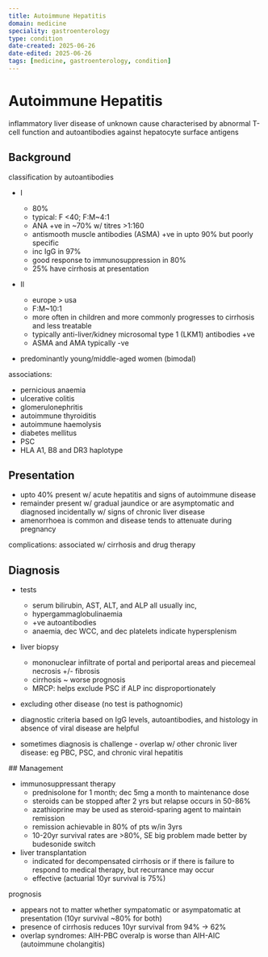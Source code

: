 ```yaml
---
title: Autoimmune Hepatitis
domain: medicine
speciality: gastroenterology
type: condition
date-created: 2025-06-26
date-edited: 2025-06-26
tags: [medicine, gastroenterology, condition]
---
```


# Autoimmune Hepatitis
inflammatory liver disease of unknown cause characterised by abnormal T-cell function and autoantibodies against hepatocyte surface antigens

## Background
classification by autoantibodies
- I
  - 80%
  - typical: F <40; F:M~4:1
  - ANA +ve in ~70% w/ titres >1:160
  - antismooth muscle antibodies (ASMA) +ve in upto 90% but poorly specific
  - inc IgG in 97%
  - good response to immunosuppression in 80%
  - 25% have cirrhosis at presentation
- II
  - europe > usa
  - F:M~10:1
  - more often in children and more commonly progresses to cirrhosis and less treatable
  - typically anti-liver/kidney microsomal type 1 (LKM1) antibodies +ve
  - ASMA and AMA typically -ve

- predominantly young/middle-aged women (bimodal)

associations:
- pernicious anaemia
- ulcerative colitis
- glomerulonephritis
- autoimmune thyroiditis
- autoimmune haemolysis
- diabetes mellitus
- PSC
- HLA A1, B8 and DR3 haplotype

## Presentation
- upto 40% present w/ acute hepatitis and signs of autoimmune disease
- remainder present w/ gradual jaundice or are asymptomatic and diagnosed incidentally w/ signs of chronic liver disease
- amenorrhoea is common and disease tends to attenuate during pregnancy

complications: associated w/ cirrhosis and drug therapy

## Diagnosis
- tests
  - serum bilirubin, AST, ALT, and ALP all usually inc,
  - hypergammaglobulinaemia
  - +ve autoantibodies
  - anaemia, dec WCC, and dec platelets indicate hypersplenism
- liver biopsy
  - mononuclear infiltrate of portal and periportal areas and piecemeal necrosis +/- fibrosis
  - cirrhosis ~ worse prognosis
  - MRCP: helps exclude PSC if ALP inc disproportionately
  
- excluding other disease (no test is pathognomic)
- diagnostic criteria based on IgG levels, autoantibodies, and histology in absence of viral disease are helpful
- sometimes diagnosis  is challenge - overlap w/ other chronic liver disease: eg PBC, PSC, and chronic viral hepatitis

## Management
- immunosuppressant therapy
  - prednisolone for 1 month; dec 5mg a month to maintenance dose
  - steroids can be stopped after 2 yrs but relapse occurs in 50-86%
  - azathioprine may be used as steroid-sparing agent to maintain remission
  - remission achievable in 80% of pts w/in 3yrs
  - 10-20yr survival rates are >80%, SE big problem made better by budesonide switch 
- liver transplantation
  - indicated for decompensated cirrhosis or if there is failure to respond to medical therapy, but recurrance may occur
  - effective (actuarial 10yr survival is 75%)

prognosis
- appears not to matter whether sympatomatic or asympatomatic at presentation (10yr survival ~80% for both)
- presence of cirrhosis reduces 10yr survival from 94% -> 62%
- overlap syndromes:  AIH-PBC overalp is worse than AIH-AIC (autoimmune cholangitis)
